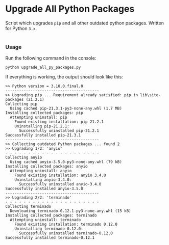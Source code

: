 # Upgrade All Python Packages
Script which upgrades `pip` and all other outdated python packages. Written for Python `3.x`.
<br><br>

### Usage
Run the following command in the console:
```
python upgrade_all_py_packages.py
```
If everything is working, the output should look like this:
```
>> Python version = 3.10.0.final.0
-----------------------------------------
>> Upgrading pip ... Requirement already satisfied: pip in lib\site-packages (21.2.1)
Collecting pip
  Using cached pip-21.3.1-py3-none-any.whl (1.7 MB)
Installing collected packages: pip
  Attempting uninstall: pip
    Found existing installation: pip 21.2.1
    Uninstalling pip-21.2.1:
      Successfully uninstalled pip-21.2.1
Successfully installed pip-21.3.1
-----------------------------------------
>> Collecting outdated Python packages ... found 2
>> Upgrading 1/2: 'anyio'
- - - - - - - - - - - - - - - - - - - - -
Collecting anyio
  Using cached anyio-3.5.0-py3-none-any.whl (79 kB)
Installing collected packages: anyio
  Attempting uninstall: anyio
    Found existing installation: anyio 3.4.0
    Uninstalling anyio-3.4.0:
      Successfully uninstalled anyio-3.4.0
Successfully installed anyio-3.5.0
-----------------------------------------
>> Upgrading 2/2: 'terminado'
- - - - - - - - - - - - - - - - - - - - -
Collecting terminado
  Downloading terminado-0.12.1-py3-none-any.whl (15 kB)
Installing collected packages: terminado
  Attempting uninstall: terminado
    Found existing installation: terminado 0.12.0
    Uninstalling terminado-0.12.0:
      Successfully uninstalled terminado-0.12.0
Successfully installed terminado-0.12.1
```


